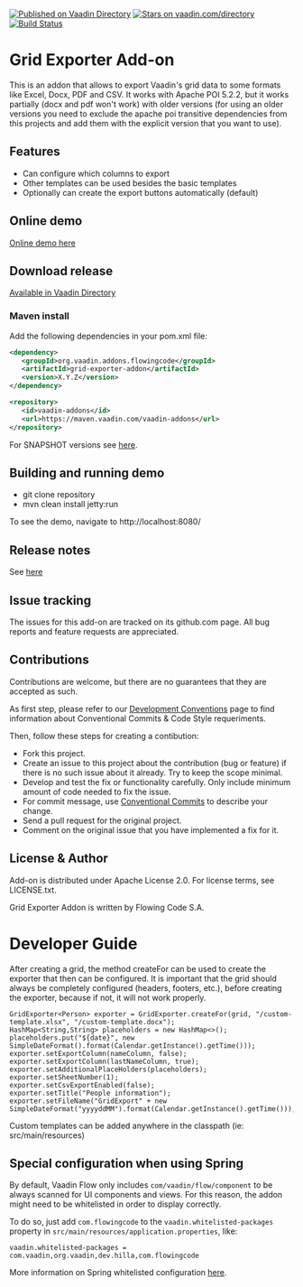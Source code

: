 [![Published on Vaadin Directory](https://img.shields.io/badge/Vaadin%20Directory-published-00b4f0.svg)](https://vaadin.com/directory/component/grid-exporter-add-on)
[![Stars on vaadin.com/directory](https://img.shields.io/vaadin-directory/star/grid-exporter-add-on.svg)](https://vaadin.com/directory/component/grid-exporter-add-on)
[![Build Status](https://jenkins.flowingcode.com/job/GridExporter-addon/badge/icon)](https://jenkins.flowingcode.com/job/GridExporter-addon)

# Grid Exporter Add-on

This is an addon that allows to export Vaadin's grid data to some formats like Excel, Docx, PDF and CSV. It works with Apache POI 5.2.2, but it works partially (docx and pdf won't work) with older versions (for using an older versions you need to exclude the apache poi transitive dependencies from this projects and add them with the explicit version that you want to use).

## Features

* Can configure which columns to export
* Other templates can be used besides the basic templates
* Optionally can create the export buttons automatically (default)

## Online demo

[Online demo here](http://addonsv23.flowingcode.com/gridexporter)

## Download release

[Available in Vaadin Directory](https://vaadin.com/directory/component/grid-exporter-add-on)

### Maven install

Add the following dependencies in your pom.xml file:

```xml
<dependency>
   <groupId>org.vaadin.addons.flowingcode</groupId>
   <artifactId>grid-exporter-addon</artifactId>
   <version>X.Y.Z</version>
</dependency>
```
<!-- the above dependency should be updated with latest released version information -->

```xml
<repository>
   <id>vaadin-addons</id>
   <url>https://maven.vaadin.com/vaadin-addons</url>
</repository>
```

For SNAPSHOT versions see [here](https://maven.flowingcode.com/snapshots/).

## Building and running demo

- git clone repository
- mvn clean install jetty:run

To see the demo, navigate to http://localhost:8080/

## Release notes

See [here](https://github.com/FlowingCode/GridExporterAddon/releases)

## Issue tracking

The issues for this add-on are tracked on its github.com page. All bug reports and feature requests are appreciated. 

## Contributions

Contributions are welcome, but there are no guarantees that they are accepted as such. 

As first step, please refer to our [Development Conventions](https://github.com/FlowingCode/DevelopmentConventions) page to find information about Conventional Commits & Code Style requeriments.

Then, follow these steps for creating a contibution:

- Fork this project.
- Create an issue to this project about the contribution (bug or feature) if there is no such issue about it already. Try to keep the scope minimal.
- Develop and test the fix or functionality carefully. Only include minimum amount of code needed to fix the issue.
- For commit message, use [Conventional Commits](https://github.com/FlowingCode/DevelopmentConventions/blob/main/conventional-commits.md) to describe your change.
- Send a pull request for the original project.
- Comment on the original issue that you have implemented a fix for it.

## License & Author

Add-on is distributed under Apache License 2.0. For license terms, see LICENSE.txt.

Grid Exporter Addon is written by Flowing Code S.A.

# Developer Guide

After creating a grid, the method createFor can be used to create the exporter that then can be configured. It is important that the grid should always be completely configured (headers, footers, etc.), before creating the exporter, because if not, it will not work properly.

    GridExporter<Person> exporter = GridExporter.createFor(grid, "/custom-template.xlsx", "/custom-template.docx");
    HashMap<String,String> placeholders = new HashMap<>();
    placeholders.put("${date}", new SimpleDateFormat().format(Calendar.getInstance().getTime()));
    exporter.setExportColumn(nameColumn, false);
    exporter.setExportColumn(lastNameColumn, true);
    exporter.setAdditionalPlaceHolders(placeholders);
    exporter.setSheetNumber(1);
    exporter.setCsvExportEnabled(false);
    exporter.setTitle("People information");
    exporter.setFileName("GridExport" + new SimpleDateFormat("yyyyddMM").format(Calendar.getInstance().getTime()));

Custom templates can be added anywhere in the classpath (ie: src/main/resources)


## Special configuration when using Spring

By default, Vaadin Flow only includes ```com/vaadin/flow/component``` to be always scanned for UI components and views. For this reason, the addon might need to be whitelisted in order to display correctly. 

To do so, just add ```com.flowingcode``` to the ```vaadin.whitelisted-packages``` property in ```src/main/resources/application.properties```, like:

```vaadin.whitelisted-packages = com.vaadin,org.vaadin,dev.hilla,com.flowingcode```
 
More information on Spring whitelisted configuration [here](https://vaadin.com/docs/latest/integrations/spring/configuration/#configure-the-scanning-of-packages).
